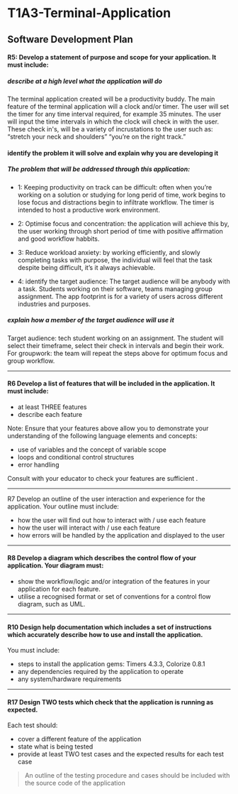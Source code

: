 # T1A3-Terminal-Application
## Software Development Plan 

#### R5: Develop a statement of purpose and scope for your application. It must include:

##### describe at a high level what the application will do
The terminal application created will be a productivity buddy. The main feature of the terminal application will a clock and/or timer. The user will set the timer for any time interval required, for example 35 minutes. The user will input the time intervals in which the clock will check in with the user. These check in's, will be a variety of incrustations to the user such as: “stretch your neck and shoulders” “you’re on the right track.” 

#### identify the problem it will solve and explain why you are developing it
##### The problem that will be addressed through this application: 

-  1: Keeping productivity on track can be difficult: often when you’re working on a solution or studying for long perid of time, work begins to lose focus and distractions begin to infiltrate workflow. The timer is intended to host a productive work environment. 

-  2: Optimise focus and concentration: the application will achieve this by, the user working through short period of time with positive affirmation and good workflow habbits. 

-  3: Reduce workload anxiety:
 by working efficiently, and slowly completing tasks with purpose, the individual will feel that the task despite being difficult, it’s it always achievable. 

-  4: identify the target audience:
The target audience will be anybody with a task. Students working on their software, teams managing group assignment. The app footprint is for a variety of users across different industries and purposes. 

##### explain how a member of the target audience will use it
Target audience: tech student working on an assignment. The student will select their timeframe, select their check in intervals and begin their work. For groupwork: the team will repeat the steps above for optimum focus and group workflow. 

____________________________________________________________________________________________________________________
#### R6	Develop a list of features that will be included in the application. It must include:
- at least THREE features
- describe each feature

Note: Ensure that your features above allow you to demonstrate your understanding of the following language elements and concepts:
- use of variables and the concept of variable scope
- loops and conditional control structures
- error handling

Consult with your educator to check your features are sufficient .

_____________________________________________________________________________________________________________________
R7	Develop an outline of the user interaction and experience for the application.
Your outline must include:
- how the user will find out how to interact with / use each feature
- how the user will interact with / use each feature
- how errors will be handled by the application and displayed to the user

_____________________________________________________________________________________________________________________

#### R8	Develop a diagram which describes the control flow of your application. Your diagram must:
- show the workflow/logic and/or integration of the features in your application for each feature.
- utilise a recognised format or set of conventions for a control flow diagram, such as UML.
_______________________________________________________________________________

#### R10 Design help documentation which includes a set of instructions which accurately describe how to use and install the application.

You must include:
- steps to install the application
gems: Timers 4.3.3, Colorize 0.8.1
- any dependencies required by the application to operate
- any system/hardware requirements


_____________________________________________________________________________________
#### R17	Design TWO tests which check that the application is running as expected.

Each test should:
- cover a different feature of the application
- state what is being tested
- provide at least TWO test cases and the expected results for each test case

> An outline of the testing procedure and cases should be included with the source code of the application

